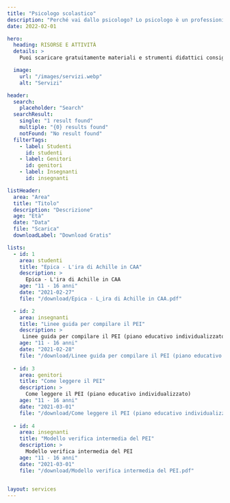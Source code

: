 ```yaml
---
title: "Psicologo scolastico"
description: "Perché vai dallo psicologo? Lo psicologo è un professionista del benessere psicofisico, qualificato nel fornire supporto in presenza o a distanza."
date: 2022-02-01

hero:
  heading: RISORSE E ATTIVITÀ
  details: > 
    Puoi scaricare gratuitamente materiali e strumenti didattici consigliati dallo <span>Psicologo</span> Scolastico

  image:
    url: "/images/servizi.webp"
    alt: "Servizi"

header:
  search:
    placeholder: "Search"
  searchResult:
    single: "1 result found"
    multiple: "{0} results found"
    notFound: "No result found"
  filterTags:
    - label: Studenti
      id: studenti
    - label: Genitori
      id: genitori
    - label: Insegnanti
      id: insegnanti

listHeader:
  area: "Area"
  title: "Titolo"
  description: "Descrizione"
  age: "Età"
  date: "Data"
  file: "Scarica"
  downloadLabel: "Download Gratis"

lists:
  - id: 1
    area: studenti
    title: "Epica - L'ira di Achille in CAA"
    description: >
      Epica - L'ira di Achille in CAA
    age: "11 - 16 anni"
    date: "2021-02-27"
    file: "/download/Epica - L_ira di Achille in CAA.pdf"

  - id: 2
    area: insegnanti
    title: "Linee guida per compilare il PEI"
    description: >
     Linee guida per compilare il PEI (piano educativo individualizzato)
    age: "11 - 16 anni"
    date: "2021-02-28"
    file: "/download/Linee guida per compilare il PEI (piano educativo individualizzato).pdf"
  
  - id: 3
    area: genitori
    title: "Come leggere il PEI"
    description: >
      Come leggere il PEI (piano educativo individualizzato)
    age: "11 - 16 anni"
    date: "2021-03-01"
    file: "/download/Come leggere il PEI (piano educativo individualizzato).pdf"
  
  - id: 4 
    area: insegnanti
    title: "Modello verifica intermedia del PEI"
    description: >
      Modello verifica intermedia del PEI
    age: "11 - 16 anni"
    date: "2021-03-01"
    file: "/download/Modello verifica intermedia del PEI.pdf"
  

layout: services
---
```


